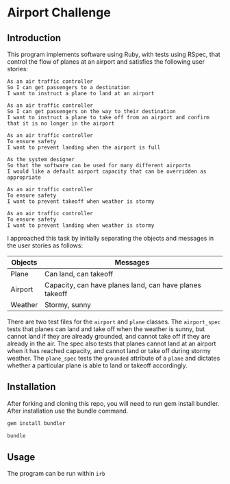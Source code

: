 Airport Challenge
=================

## Introduction
This program implements software using Ruby, with tests using RSpec, that control the flow of planes at an airport and satisfies the following user stories:

```
As an air traffic controller 
So I can get passengers to a destination 
I want to instruct a plane to land at an airport

As an air traffic controller 
So I can get passengers on the way to their destination 
I want to instruct a plane to take off from an airport and confirm that it is no longer in the airport

As an air traffic controller 
To ensure safety 
I want to prevent landing when the airport is full 

As the system designer
So that the software can be used for many different airports
I would like a default airport capacity that can be overridden as appropriate

As an air traffic controller 
To ensure safety 
I want to prevent takeoff when weather is stormy 

As an air traffic controller 
To ensure safety 
I want to prevent landing when weather is stormy 
```

I approached this task by initially separating the objects and messages in the user stories as follows:

| Objects | Messages |
| ----------- | ----------- |
| Plane | Can land, can takeoff |
| Airport | Capacity, can have planes land, can have planes takeoff |
| Weather | Stormy, sunny |

There are two test files for the `airport` and `plane` classes. The `airport_spec` tests that planes can land and take off when the weather is sunny, but cannot land if they are already grounded, and cannot take off if they are already in the air. The spec also tests that planes cannot land at an airport when it has reached capacity, and cannot land or take off during stormy weather. The `plane_spec` tests the `grounded` attribute of a `plane` and dictates whether a particular plane is able to land or takeoff accordingly.

## Installation

After forking and cloning this repo, you will need to run gem install bundler. After installation use the bundle command.
```bash
gem install bundler
```

```bash
bundle
```

## Usage

The program can be run within `irb`